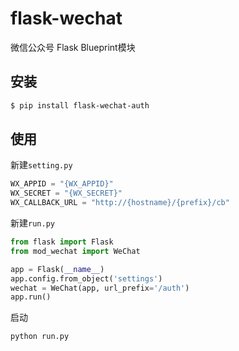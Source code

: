 # flask-wechat
微信公众号 Flask Blueprint模块

## 安装
```bash
$ pip install flask-wechat-auth
```

## 使用

新建`setting.py`

```python
WX_APPID = "{WX_APPID}"
WX_SECRET = "{WX_SECRET}"
WX_CALLBACK_URL = "http://{hostname}/{prefix}/cb"
```

新建`run.py`

```python
from flask import Flask
from mod_wechat import WeChat

app = Flask(__name__)
app.config.from_object('settings')
wechat = WeChat(app, url_prefix='/auth')
app.run()
```

启动

```bash
python run.py
```